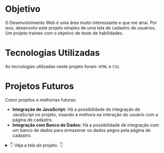 # Objetivo

O Desenvolvimento Web é uma área muito interessante e que me atrai. Por isso, desenvolvi este projeto simples de uma tela de cadastro de usuários. Um projeto trainee com o objetivo de teste de habilidades.

# Tecnologias Utilizadas

As tecnologias utilizadas neste projeto foram: `HTML` e `CSS`.

# Projetos Futuros

Como projetos e melhorias futuras:

- **Integração de JavaScript:** Há a possibilidade de integração de JavaScript no projeto, visando a melhora na interação do usuário com a página de cadastro.
- **Integração com Banco de Dados:** Há a possibilidade de integração com um banco de dados para armazenar os dados pegos pela página de cadastro.

<details>
<summary>👇 Veja a tela do projeto. 👇</summary>
<hr>
<br>


<img src="src/images/image-1.jpg">
</details>